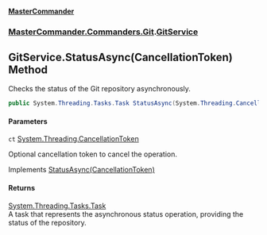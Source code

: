 #### [MasterCommander](MasterCommander.md 'MasterCommander')
### [MasterCommander.Commanders.Git](MasterCommander.md#MasterCommander.Commanders.Git 'MasterCommander.Commanders.Git').[GitService](GitService.md 'MasterCommander.Commanders.Git.GitService')

## GitService.StatusAsync(CancellationToken) Method

Checks the status of the Git repository asynchronously.

```csharp
public System.Threading.Tasks.Task StatusAsync(System.Threading.CancellationToken ct=default(System.Threading.CancellationToken));
```
#### Parameters

<a name='MasterCommander.Commanders.Git.GitService.StatusAsync(System.Threading.CancellationToken).ct'></a>

`ct` [System.Threading.CancellationToken](https://docs.microsoft.com/en-us/dotnet/api/System.Threading.CancellationToken 'System.Threading.CancellationToken')

Optional cancellation token to cancel the operation.

Implements [StatusAsync(CancellationToken)](IGitService.StatusAsync(CancellationToken).md 'MasterCommander.Commanders.Git.IGitService.StatusAsync(System.Threading.CancellationToken)')

#### Returns
[System.Threading.Tasks.Task](https://docs.microsoft.com/en-us/dotnet/api/System.Threading.Tasks.Task 'System.Threading.Tasks.Task')  
A task that represents the asynchronous status operation, providing the status of the repository.
